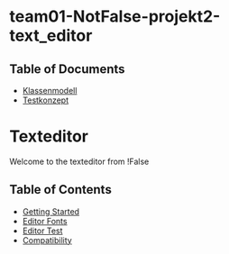 # team01-NotFalse-projekt2-text_editor

## Table of Documents
- [Klassenmodell]()
- [Testkonzept]()

# Texteditor 

Welcome to the texteditor from !False

## Table of Contents
- [Getting Started](#getting-started)
- [Editor Fonts](#editor-fonts)
- [Editor Test](#editor-Test)
- [Compatibility](#compatibility)
